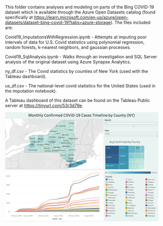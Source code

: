 This folder contains analyses and modeling on parts of the Bing COVID-19 dataset which is available through the Azure Open Datasets catalog (found specifically at https://learn.microsoft.com/en-us/azure/open-datasets/dataset-bing-covid-19?tabs=azure-storage). The files included are:

Covid19_ImputationsWithRegression.ipynb - Attempts at imputing poor intervals of data for U.S. Covid statistics using polynomial regression, random forests, k-nearest neighbors, and gaussian processes.

Covid19_SqlAnalysis.ipynb - Walks through an investigation and SQL Server analysis of the original dataset using Azure Synapse Analytics.

ny_df.csv - The Covid statistics by counties of New York (used with the Tableau dashboard).

us_df.csv - The national-level covid statistics for the United States (used in the imputation notebook).

A Tableau dashboard of this dataset can be found on the Tableau Public server at https://tinyurl.com/53r3d79e.

![A screenshot of a tableau dashboard showing monthly covid statistics in counties of New York in July 2022.](images/tableau_nycounties_full_july2022.png)
